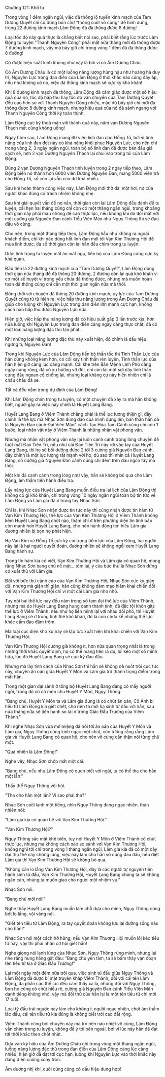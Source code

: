 




Chương 121: Khổ tu


Trong vòng 1 đêm ngắn ngủi, việc đả thông lộ tuyến kinh mạch của Tam Dương Quyết chỉ có dùng bốn chữ "thông suốt vô cùng" để hình dung, trong 22 đường kinh mạch Lâm Động đã đả thông được 8 đường!

Loại tốc độ này quả thực là chẳng biết nói sao, phải biết rằng lúc trước Lâm Động tu luyện "Thanh Nguyên Công" phải mất nửa tháng mới đả thông được 7 đường kinh mạch, vậy mà bây giờ chỉ trong vòng 1 đêm đã đả thông được 8 đường!

Có được hiệu suất kinh khủng như vậy là bởi vì có Âm Dương Châu.

Có Âm Dương Châu là có một luồng năng lượng hùng hậu như hoàng hà duy trì, Nguyên Lực trong đan điền của Lâm Động ở thời khắc nào cũng đầy ắp, nếu như không có nó, việc đả thông kinh mạch sẽ cực kỳ khó khăn!

Khi 8 đường kinh mạch đả thông, Lâm Động đã cảm giác được một số hiệu quả của nó, tốc độ hấp thu hay tốc độ vận chuyển của Tam Dương Quyết đều cao hơn so với Thanh Nguyên Công nhiều, mặc dù bây giờ chỉ mới đả thông được 8 đường kinh mạch, nhưng hiệu quả của nó đã sánh ngang với Thanh Nguyên Công thời kỳ toàn thịnh.

Lâm Động cực kỳ thoả mãn với thành quả này, năm vạn Dương Nguyên Thạch mất cũng không uổng!

Ngày hôm sau, Lâm Động mang 60 viên linh đan cho Đổng Tố, bởi vì tính năng của linh đan đợt này có khả năng khôi phục Nguyên Lực, cho nên chỉ trong vòng 2, 3 ngày ngắn ngủi, toàn bộ số linh đan đã được bán đấu giá sạch sẽ, hơn 2 vạn Dương Nguyên Thạch lại chui vào trong túi của Lâm Động.

Dùng 2 vạn Dương Nguyên Thạch tinh luyện trong 2 ngày tiếp theo, Lâm Động biến nó thành hơn 6000 viên Dương Nguyên Đan, mang 5000 viên trả cho Đổng Tố, số còn lại vẫn còn dư khá nhiều.

Sau khi hoàn thành công việc này, Lâm Động mới thở dài một hơi, nợ của người khác đúng có trách nhiệm không nhẹ.

Sau khi giải quyết vấn đề nợ nần, thời gian còn lại Lâm Động đều dành để tu luyện, cái hẹn hai tháng cũng chỉ còn có một tháng ngắn ngủi, trong khoảng thời gian này phải mau chóng đề cao thực lực, nếu không khi đó đối mặt với một cường giả Nguyên Đan cảnh Tiểu Viên Mãn như Ngụy Thông thì sẽ đau đầu vô cùng.

Cho nên, trong một tháng tiếp theo, Lâm Động hầu như không ra ngoài khách điếm, chỉ khi nào dùng hết linh đan mới tới Vạn Kim Thương Hội để mua linh dược, đa số thời gian còn lại hắn đều chìm trong tu luyện.

Dưới tình trạng tu luyện mất ăn mất ngủ, tiến bộ của Lâm Động cũng cực kỳ khả quan.

Đầu tiên là 22 đường kinh mạch của "Tam Dương Quyết", Lâm Động dùng thời gian nửa tháng để đả thông 20 đường, 2 đường còn lại quá khó khăn vì có một số huyệt vị trọng yếu chưa đả thông được, nhưng mà muốn hoàn toàn đả thông cũng chỉ cần một thời gian ngắn nữa mà thôi.

Đồng thời với chuyện đả thông 20 đường kinh mạch, uy lực của Tam Dương Quyết cũng từ từ hiện ra, việc hấp thu năng lượng trong Âm Dương Châu đã giúp cho luồng khí Nguyên Lực trong đan điền lớn mạnh cực hạn, không cách nào hấp thu được Nguyên Lực nữa.

Hiện giờ, việc hấp thu năng lượng đã có hiệu suất gấp 3 lần trước kia, hơn nữa luồng khí Nguyên Lực trong đan điền càng ngày càng thực chất, đã có một loại năng lượng đặc thù tán phát.

Khi những loại năng lượng đặc thù này xuất hiện, đó chính là dấu hiệu ngưng tụ Nguyên Đan!

Trong khi Nguyên Lực của Lâm Động tiến bộ thần tốc thì Tinh Thần Lực của hắn cũng không kém hơn, có cối xay tinh thần rèn luyện, Tinh thần lực của hắn hiện giờ càng lúc càng mạnh. Cái khe trên Bản Mệnh Linh Phù càng ngày càng rộng, đã có xu hướng vỡ đôi, chỉ còn lại một sợi dây tinh thần cứng đầu ngoan cố chống lại, nhưng loại kháng cự này hiển nhiên chỉ là châu chấu đá xe.

Tất cả đều nằm trong dự định của Lâm Động!

Khi Lâm Động chìm trong tu luyện, có một chuyện đã xảy ra mà hắn không biết, người gây ra việc này chính là Huyết Lang Bang.

Huyết Lang Bang ở Viêm Thành chẳng phải là thế lực lương thiện gì, đây chính là thế lực mà Nhạc Sơn dùng đao của mình dựng lên, bản thân hắn đã là Nguyên Đan cảnh Đại Viên Mãn" cách Tạo Hóa Tam Cảnh cũng chỉ còn 1 bước, loại nhân vật này ở Viêm Thành là những nhân vật phong vân.

Nhưng mà nhân vật phong vân này lại luôn canh cánh trong lòng chuyện để tuột mất Đan Tiên Trì, nếu như cái Đan Tiên Trì này rơi vào tay của Huyết Lang Bang, thì họ sẽ bồi dưỡng được 2 tới 3 cường giả Nguyên Đan cảnh, đây chính là một lực lượng rất mạnh với họ, dù sao thì nhìn cả Huyết Lang Bang, số cường giả Nguyên Đan cảnh cũng chỉ đếm trên đầu ngón tay mà thôi.

Một khi đã canh cánh trong lòng như vậy, hắn sẽ không bỏ qua cho Lâm Động, âm thầm tiến hành điều tra.

Lấy năng lực của Huyết Lang Bang muốn điều tra lai lịch của Lâm Động thì không có gì khó khăn, chỉ trong vòng 10 ngày ngắn ngủi toàn bộ tin tức về Lâm Động và Lâm gia đã ở trong tay Nhạc Sơn.

Chỉ là, khi Nhạc Sơn nhận được tin tức này thì cũng nhận được tín hàm từ Vạn Kim Thương Hội, thế lực của Vạn Kim Thương Hội ở Viêm Thành không kém Huyết Lang Bang chút nào, thậm chí ở trên phương diện tin tình báo còn mạnh hơn Huyết Lang Bang, cho nên hành động tìm hiểu Lâm gia đương nhiên bị bọn họ phát hiện.

Hạ Vạn Kim và Đổng Tố cực kỳ coi trọng tiềm lực của Lâm Động, hai người này lại là hai người quyết đoán, đương nhiên sẽ không ngồi xem Huyết Lang Bang hành sự.

Trong tín hàm kia có viết, Vạn Kim Thương Hội và Lâm gia có quan hệ, mong rằng Nhạc Sơn bang chủ nể mặt… tóm lại, ý của bức thư là Nhạc Sơn đừng có xuất thủ với Lâm gia.

Đối với bức thư cảnh cáo của Vạn Kim Thương Hội, Nhạc Sơn cực kỳ giận dữ, nhưng mà giận thì giận, hắn cũng không dám mạo hiểm khai chiến đối với Vạn Kim Thương Hội chỉ vì một cái Lâm gia nho nhỏ.

Tuy nói hai thế lực này đều nàm trong số tam đại thế lực của Viêm Thành, nhưng mà do Huyết Lang Bang hung danh thành tính, đã đắc tội khôn gits thế lực ở Viêm Thành, nếu như họ liên minh lại với nhau đối phó, thì Huyết Lang Bang sẽ ở trong tình thế khó khăn, đó là còn chưa kể những thế lực khác cầm đao đâm trộm.

Mà loại cục diện khó xử này sẽ lập tức xuất hiện khi khai chiến với Vạn Kim Thương Hội.

Vạn Kim Thương Hội cường giả không ít, hơn nữa quan trọng nhất là trong những thời khắc quyết định, họ có thể mang tiền ra dụ, lôi kéo một số minh hữu, lúc đó Huyết Lang Bang sẽ cực kỳ đau đầu.

Nhưng mà lấy tính cách của Nhạc Sơn thì hắn sẽ không dễ nuốt trôi cục tức này, chuyện ân oán giữa Huyết Y Môn và Lâm gia trở thành trọng điểm trong mắt hắn.

Trong một gian đại sảnh ở tổng bộ Huyết Lang Bang đang có mấy người ngồi, trong đó có cả môn chủ Huyết Y Môn, Ngụy Thông.

"Bang chủ, Huyết Y Môn ta và Lâm gia đúng là có chút ân oán, Cổ Ảnh bị tiểu tử Lâm Động kia giết chết, cho nên ta mới hạ sinh tử đấu với hắn, sau nửa tháng nữa sẽ tiến hành so tài ở trong Giác Đấu Trường của Viêm Thành."

Khi nghe Nhạc Sơn vừa mở miệng đã hỏi tới ân oán của Huyết Y Môn và Lâm gia, Ngụy Thông cũng kinh ngạc một chút, còn tưởng rằng rằng Lâm gia và Huyết Lang Bang có quan hệ, cho nên vô cùng cẩn thận nói từng chữ một.

"Quả nhiên là Lâm Động!"

Nghe vậy, Nhạc Sơn chớp mắt một cái.

"Bang chủ, nếu như Lâm Động có quen biết với ngài, ta có thể tha cho hắn một lần."

Thấy thế Ngụy Thông vội hỏi.

"Tha cho hắn một lần? Vì sao phải tha?"

Nhạc Sơn cười lạnh một tiếng, nhìn Ngụy Thông đang ngạc nhiên, thản nhiên nói:

"Lâm gia kia có quan hệ với Vạn Kim Thương Hội."

"Vạn Kim Thương Hội?"

Ngụy Thông sắc mặt khẽ biến, tuy nói Huyết Y Môn ở Viêm Thành có chút thực lực, nhưng mà không cách nào so sánh với Vạn Kim Thương Hội, không nghĩ tới chỉ trong vòng 1 tháng ngắn ngủi, Lâm gia kia đã có một cây đại thụ thế này chống lưng, việc này làm cho hắn vô cùng đau đầu, nếu diệt Lâm gia thì Vạn Kim Thương Hội sẽ không bỏ qua.

"Không cần lo lắng Vạn Kim Thương Hội, đây là các ngươi tự nguyện tiến hành sinh tử đấu, Vạn Kim Thương Hội, Huyết Lang Bang chúng ta sẽ không ngăn cản, nhưng ta muốn giao cho ngươi một nhiệm vụ."

Nhạc Sơn nói.

"Bang chủ mời nói!"

Nghe thấy Huyết Lang Bang muốn làm chỗ dựa cho mình, Ngụy Thông cũng bớt lo lắng, vội vàng nói.

"Giết tên tiểu tử Lâm Động, ra tay quyết đoán không lưu lại đường sống nào cho hắn!"

Nhạc Sơn nói một cách hờ hững, nếu Vạn Kim Thương Hội muốn lôi kéo tiểu tử này, vậy thì phải nhân cơ hội giết hắn!

Nghe giọng nói lạnh lùng của Nhạc Sơn, Ngụy Thông rùng mình, nhưng lại nhe răng hung hăng gật đầu: "Bang chủ yên tâm, ta sẽ bầm thây vạn đoạn tên tiểu tử kia ở Giác Đấu Trường!"

Lại một ngày một đêm nữa trôi qua, việc sinh tử đấu giữa Ngụy Thông và Lâm Động đã được bí mật truyền khắp Viêm Thành, đối với cái tên Lâm Động, đa phần các thế lực đều cảm thấy xa lạ, nhưng đối với Ngụy Thông, bọn họ cũng có chút hiểu rõ, cường giả Nguyên Đan cảnh Tiểu Viên Mãn danh tiếng không nhỏ, vậy mà đối thủ của hắn lại là một tên tiểu tử chỉ mới 17 tuổi.

Loại tỷ đấu trái ngược này làm cho không ít người ngạc nhiên, chợt âm thầm lắc đầu, cái tên tiểu tử kia đúng là không biết trời cao đất rộng.

Viêm Thành cũng bởi chuyện này mà trở nên náo nhiệt vô cùng, Lâm Động vẫn chìm trong tu luyện, không để ý tới bên ngoài, bởi vì lúc này hắn đã đạt tới thời khắc then chốt nhất.

Dựa vào kỳ hiệu của Âm Dương Châu chỉ trong vòng một tháng ngắn ngủi, luồng năng lượng đặc thù trong đan điền của Lâm Động càng lúc càng nhiều, hiện giờ đã đạt tới cực hạn, luồng khí Nguyên Lực vào thời khắc này đang điên cuồng xoay tròn.

Âm dương nhị khí, cuối cùng cũng có dấu hiệu dung hợp!




